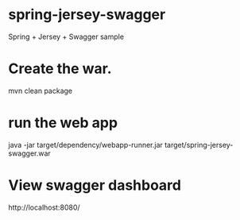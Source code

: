 # spring-jersey-swagger
Spring + Jersey + Swagger sample


# Create the war.

mvn clean package

# run the web app

java -jar target/dependency/webapp-runner.jar target/spring-jersey-swagger.war

# View swagger dashboard

http://localhost:8080/